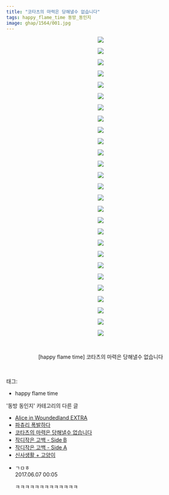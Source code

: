 ```yaml
---
title: "코타츠의 마력은 당해낼수 없습니다"
tags: happy_flame_time 동방_동인지
image: ghap/1564/001.jpg
---
```

<div class="article">
<p style="text-align: center; clear: none; float: none;"><img src="{{ site.nasurl }}/ghap/1564/001.jpg"/></p>
<p style="text-align: center; clear: none; float: none;"><img src="{{ site.nasurl }}/ghap/1564/002.jpg"/></p>
<p style="text-align: center; clear: none; float: none;"><img src="{{ site.nasurl }}/ghap/1564/003.jpg"/></p>
<p style="text-align: center; clear: none; float: none;"><img src="{{ site.nasurl }}/ghap/1564/004.jpg"/></p>
<p style="text-align: center; clear: none; float: none;"><img src="{{ site.nasurl }}/ghap/1564/005.jpg"/></p>
<p style="text-align: center; clear: none; float: none;"><img src="{{ site.nasurl }}/ghap/1564/006.jpg"/></p>
<p style="text-align: center; clear: none; float: none;"><img src="{{ site.nasurl }}/ghap/1564/007.jpg"/></p>
<p style="text-align: center; clear: none; float: none;"><img src="{{ site.nasurl }}/ghap/1564/008.jpg"/></p>
<p style="text-align: center; clear: none; float: none;"><img src="{{ site.nasurl }}/ghap/1564/009.jpg"/></p>
<p style="text-align: center; clear: none; float: none;"><img src="{{ site.nasurl }}/ghap/1564/010.jpg"/></p>
<p style="text-align: center; clear: none; float: none;"><img src="{{ site.nasurl }}/ghap/1564/011.jpg"/></p>
<p style="text-align: center; clear: none; float: none;"><img src="{{ site.nasurl }}/ghap/1564/012.jpg"/></p>
<p style="text-align: center; clear: none; float: none;"><img src="{{ site.nasurl }}/ghap/1564/013.jpg"/></p>
<p style="text-align: center; clear: none; float: none;"><img src="{{ site.nasurl }}/ghap/1564/014.jpg"/></p>
<p style="text-align: center; clear: none; float: none;"><img src="{{ site.nasurl }}/ghap/1564/015.jpg"/></p>
<p style="text-align: center; clear: none; float: none;"><img src="{{ site.nasurl }}/ghap/1564/016.jpg"/></p>
<p style="text-align: center; clear: none; float: none;"><img src="{{ site.nasurl }}/ghap/1564/017.jpg"/></p>
<p style="text-align: center; clear: none; float: none;"><img src="{{ site.nasurl }}/ghap/1564/018.jpg"/></p>
<p style="text-align: center; clear: none; float: none;"><img src="{{ site.nasurl }}/ghap/1564/019.jpg"/></p>
<p style="text-align: center; clear: none; float: none;"><img src="{{ site.nasurl }}/ghap/1564/020.jpg"/></p>
<p style="text-align: center; clear: none; float: none;"><img src="{{ site.nasurl }}/ghap/1564/021.jpg"/></p>
<p style="text-align: center; clear: none; float: none;"><img src="{{ site.nasurl }}/ghap/1564/022.jpg"/></p>
<p style="text-align: center; clear: none; float: none;"><img src="{{ site.nasurl }}/ghap/1564/023.jpg"/></p>
<p style="text-align: center; clear: none; float: none;"><img src="{{ site.nasurl }}/ghap/1564/024.jpg"/></p>
<p style="text-align: center; clear: none; float: none;"><img src="{{ site.nasurl }}/ghap/1564/025.jpg"/></p>
<p style="text-align: center; clear: none; float: none;"><img src="{{ site.nasurl }}/ghap/1564/026.jpg"/></p>
<p style="text-align: center; clear: none; float: none;"><img src="{{ site.nasurl }}/ghap/1564/027.jpg"/></p>
<p style="text-align: center; clear: none; float: none;"><br/></p>
<p style="text-align: center; clear: none; float: none;">[happy flame time] 코타츠의 마력은 당해낼수 없습니다</p>
<p><br/></p>
</div><div class="tagTrail">
<p>태그: </p>
<ul>
<li>happy flame time</li>
</ul>
</div><div class="another">
<p>'동방 동인지' 카테고리의 다른 글</p>
<ul>
<li><a href="/2016-08-14-ghap_1566">Alice in Woundedland EXTRA</a></li>
<li><a href="/2016-08-14-ghap_1565">파츄리 폭발하다</a></li>
<li><a href="/2016-08-14-ghap_1564">코타츠의 마력은 당해낼수 없습니다</a></li>
<li><a href="/2016-08-14-ghap_1563">작디작은 고백 - Side B</a></li>
<li><a href="/2016-08-14-ghap_1562">작디작은 고백 - Side A</a></li>
<li><a href="/2016-08-14-ghap_1561">신사생활 + 고양이</a></li>
</ul>
</div><div class="cb_module cb_fluid">
<div class="cb_wrt cb_profile">
<div class="comment">
<ul>
<li class="cb_thumb_off" id="comment15007680">
<div class="cb_comment_area">
<div class="cb_info_area">
<div class="cb_section">
<span class="cb_nick_name">ㄱㅁㅎ</span>
</div>
<div class="cb_section">
<span class="cb_date">2017.06.07 00:05 </span>
</div>
</div>
<div class="cb_dsc_comment">
<p class="cb_dsc">
											ㅋㅋㅋㅋㅋㅋㅋㅋㅋㅋㅋㅋㅋ
										</p>
</div>
</div></li>
</ul>
</div>
</div><!-- commentList close -->
</div>